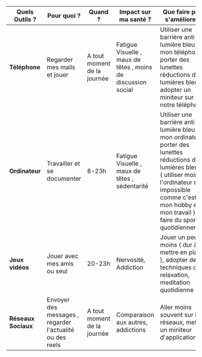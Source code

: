 | Quels Outils ?         | Pour quoi ?         | Quand ?          | Impact sur ma santé ?      | Que faire pour s'améliorer ?  |
|------------------------|--------------------|------------------|----------------------------|-------------------------------|
| **Téléphone**          |           Regarder mes mails et jouer        |       A tout moment de la journée          |      Fatigue Visuelle , maux de têtes  , moins de discussion social                    |                 Utiliser une barrière anti-lumière bleu sur mon téléphone / porter des lunettes réductions de lumières bleues   , adopter un miniteur sur notre téléphone           |
| **Ordinateur**         |              Travailler et se documenter      |           8-23h       |             Fatigue Visuelle , maux de têtes , sédentarité               |        Utiliser une barrière anti-lumière bleu sur mon ordinateur / porter des lunettes réductions de lumières bleues ( utiliser moins l'ordinateur mais impossible comme c'est mon hobby et mon travail ) et faire du sport quotidiennement                     |
| **Jeux vidéos**        |                Jouer avec mes amis ou seul    |            20-23h      |                     Nervosité, Addiction       |               Jouer un peu moins ( dur à mettre en place ), adopter des techniques de relaxation, meditation  quotidienne             |
| **Réseaux Sociaux**    |          Envoyer des messages , regarder l'actualité ou des reels          |     A tout moment de la journée          |     Comparaison aux autres, addictions                       |        Aller moins souvent sur les réseaux, mettre un miniteur d'application                       |


